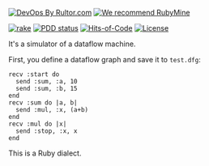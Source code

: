 [![DevOps By Rultor.com](http://www.rultor.com/b/yegor256/damsi)](http://www.rultor.com/p/yegor256/damsi)
[![We recommend RubyMine](https://www.elegantobjects.org/rubymine.svg)](https://www.jetbrains.com/ruby/)

[![rake](https://github.com/yegor256/damsi/actions/workflows/rake.yml/badge.svg)](https://github.com/yegor256/damsi/actions/workflows/rake.yml)
[![PDD status](http://www.0pdd.com/svg?name=yegor256/damsi)](http://www.0pdd.com/p?name=yegor256/damsi)
[![Hits-of-Code](https://hitsofcode.com/github/yegor256/damsi)](https://hitsofcode.com/view/github/yegor256/damsi)
[![License](https://img.shields.io/badge/license-MIT-green.svg)](https://github.com/yegor256/damsi/blob/master/LICENSE.txt)

It's a simulator of a dataflow machine.

First, you define a dataflow graph and save it to `test.dfg`:

```
recv :start do
  send :sum, :a, 10
  send :sum, :b, 15
end
recv :sum do |a, b|
  send :mul, :x, (a+b)
end
recv :mul do |x|
  send :stop, :x, x
end
```

This is a Ruby dialect.

